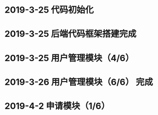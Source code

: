 # 2019-3-25 代码初始化

# 2019-3-25 后端代码框架搭建完成

# 2019-3-25 用户管理模块（4/6）

# 2019-3-26 用户管理模块（6/6） 完成

# 2019-4-2 申请模块（1/6）